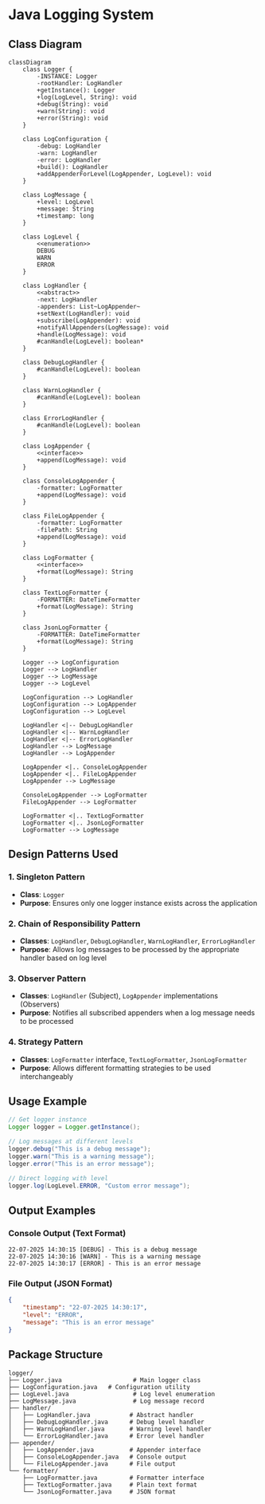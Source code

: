 # Java Logging System

## Class Diagram

```mermaid
classDiagram
    class Logger {
        -INSTANCE: Logger
        -rootHandler: LogHandler
        +getInstance(): Logger
        +log(LogLevel, String): void
        +debug(String): void
        +warn(String): void
        +error(String): void
    }

    class LogConfiguration {
        -debug: LogHandler
        -warn: LogHandler
        -error: LogHandler
        +build(): LogHandler
        +addAppenderForLevel(LogAppender, LogLevel): void
    }

    class LogMessage {
        +level: LogLevel
        +message: String
        +timestamp: long
    }

    class LogLevel {
        <<enumeration>>
        DEBUG
        WARN
        ERROR
    }

    class LogHandler {
        <<abstract>>
        -next: LogHandler
        -appenders: List~LogAppender~
        +setNext(LogHandler): void
        +subscribe(LogAppender): void
        +notifyAllAppenders(LogMessage): void
        +handle(LogMessage): void
        #canHandle(LogLevel): boolean*
    }

    class DebugLogHandler {
        #canHandle(LogLevel): boolean
    }

    class WarnLogHandler {
        #canHandle(LogLevel): boolean
    }

    class ErrorLogHandler {
        #canHandle(LogLevel): boolean
    }

    class LogAppender {
        <<interface>>
        +append(LogMessage): void
    }

    class ConsoleLogAppender {
        -formatter: LogFormatter
        +append(LogMessage): void
    }

    class FileLogAppender {
        -formatter: LogFormatter
        -filePath: String
        +append(LogMessage): void
    }

    class LogFormatter {
        <<interface>>
        +format(LogMessage): String
    }

    class TextLogFormatter {
        -FORMATTER: DateTimeFormatter
        +format(LogMessage): String
    }

    class JsonLogFormatter {
        -FORMATTER: DateTimeFormatter
        +format(LogMessage): String
    }

    Logger --> LogConfiguration
    Logger --> LogHandler
    Logger --> LogMessage
    Logger --> LogLevel

    LogConfiguration --> LogHandler
    LogConfiguration --> LogAppender
    LogConfiguration --> LogLevel

    LogHandler <|-- DebugLogHandler
    LogHandler <|-- WarnLogHandler
    LogHandler <|-- ErrorLogHandler
    LogHandler --> LogMessage
    LogHandler --> LogAppender

    LogAppender <|.. ConsoleLogAppender
    LogAppender <|.. FileLogAppender
    LogAppender --> LogMessage

    ConsoleLogAppender --> LogFormatter
    FileLogAppender --> LogFormatter

    LogFormatter <|.. TextLogFormatter
    LogFormatter <|.. JsonLogFormatter
    LogFormatter --> LogMessage
```

## Design Patterns Used

### 1. Singleton Pattern
- **Class**: `Logger`
- **Purpose**: Ensures only one logger instance exists across the application

### 2. Chain of Responsibility Pattern
- **Classes**: `LogHandler`, `DebugLogHandler`, `WarnLogHandler`, `ErrorLogHandler`
- **Purpose**: Allows log messages to be processed by the appropriate handler based on log level

### 3. Observer Pattern
- **Classes**: `LogHandler` (Subject), `LogAppender` implementations (Observers)
- **Purpose**: Notifies all subscribed appenders when a log message needs to be processed

### 4. Strategy Pattern
- **Classes**: `LogFormatter` interface, `TextLogFormatter`, `JsonLogFormatter`
- **Purpose**: Allows different formatting strategies to be used interchangeably

## Usage Example

```java
// Get logger instance
Logger logger = Logger.getInstance();

// Log messages at different levels
logger.debug("This is a debug message");
logger.warn("This is a warning message");
logger.error("This is an error message");

// Direct logging with level
logger.log(LogLevel.ERROR, "Custom error message");
```

## Output Examples

### Console Output (Text Format)
```
22-07-2025 14:30:15 [DEBUG] - This is a debug message
22-07-2025 14:30:16 [WARN] - This is a warning message
22-07-2025 14:30:17 [ERROR] - This is an error message
```

### File Output (JSON Format)
```json
{
    "timestamp": "22-07-2025 14:30:17",
    "level": "ERROR",
    "message": "This is an error message"
}
```

## Package Structure

```
logger/
├── Logger.java                    # Main logger class
├── LogConfiguration.java   # Configuration utility
├── LogLevel.java                  # Log level enumeration
├── LogMessage.java                # Log message record
├── handler/
│   ├── LogHandler.java           # Abstract handler
│   ├── DebugLogHandler.java      # Debug level handler
│   ├── WarnLogHandler.java       # Warning level handler
│   └── ErrorLogHandler.java      # Error level handler
├── appender/
│   ├── LogAppender.java          # Appender interface
│   ├── ConsoleLogAppender.java   # Console output
│   └── FileLogAppender.java      # File output
└── formatter/
    ├── LogFormatter.java         # Formatter interface
    ├── TextLogFormatter.java     # Plain text format
    └── JsonLogFormatter.java     # JSON format
```